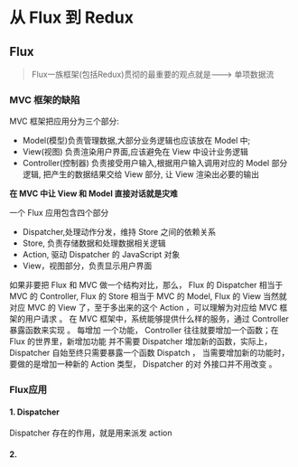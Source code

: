 # 从 Flux 到 Redux 

## Flux

> Flux一族框架(包括Redux)贯彻的最重要的观点就是---> 单项数据流

### MVC 框架的缺陷

MVC 框架把应用分为三个部分:

* Model(模型)负责管理数据,大部分业务逻辑也应该放在 Model 中;
* View(视图) 负责渲染用户界面,应该避免在 View 中设计业务逻辑
* Controller(控制器) 负责接受用户输入,根据用户输入调用对应的 Model 部分逻辑, 把产生的数据结果交给 View 部分, 让 View 渲染出必要的输出

**在 MVC 中让 View 和 Model 直接对话就是灾难**

一个 Flux 应用包含四个部分

* Dispatcher,处理动作分发，维持 Store 之间的依赖关系
* Store, 负责存储数据和处理数据相关逻辑
* Action, 驱动 Dispatcher 的 JavaScript 对象
* View，视图部分，负责显示用户界面

如果非要把 Flux 和 MVC 做一个结构对比，那么， Flux 的 Dispatcher 相当于 MVC 的
Controller, Flux 的 Store 相当于 MVC 的 Model, Flux 的 View 当然就对应 MVC 的 View
了，至于多出来的这个 Action ，可以理解为对应给 MVC 框架的用户请求 。
在 MVC 框架中，系统能够提供什么样的服务，通过 Controller 暴露函数来实现 。
每增加 一个功能， Controller 往往就要增加一个函数；在 Flux 的世界里，新增加功能
并不需要 Dispatcher 增加新的函数，实际上， Dispatcher 自始至终只需要暴露一个函数
Dispatch ， 当需要增加新的功能时，要做的是增加一种新的 Action 类型， Dispatcher 的对
外接口并不用改变 。

### Flux应用

#### 1. Dispatcher

Dispatcher 存在的作用，就是用来派发 action

#### 2.